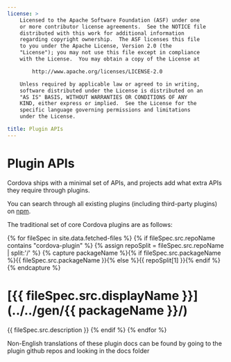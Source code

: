 ```yaml
---
license: >
    Licensed to the Apache Software Foundation (ASF) under one
    or more contributor license agreements.  See the NOTICE file
    distributed with this work for additional information
    regarding copyright ownership.  The ASF licenses this file
    to you under the Apache License, Version 2.0 (the
    "License"); you may not use this file except in compliance
    with the License.  You may obtain a copy of the License at

        http://www.apache.org/licenses/LICENSE-2.0

    Unless required by applicable law or agreed to in writing,
    software distributed under the License is distributed on an
    "AS IS" BASIS, WITHOUT WARRANTIES OR CONDITIONS OF ANY
    KIND, either express or implied.  See the License for the
    specific language governing permissions and limitations
    under the License.

title: Plugin APIs
---
```


# Plugin APIs

Cordova ships with a minimal set of APIs, and projects add what extra APIs they require through plugins.

You can search through all existing plugins (including third-party plugins) on [npm](https://www.npmjs.com/search?q=ecosystem%3Acordova).

The traditional set of core Cordova plugins are as follows:

{% for fileSpec in site.data.fetched-files %}
{% if fileSpec.src.repoName contains "cordova-plugin" %}
    {% assign repoSplit = fileSpec.src.repoName | split:'/' %}
    {% capture packageName %}{% if fileSpec.src.packageName %}{{ fileSpec.src.packageName }}{% else %}{{ repoSplit[1] }}{% endif %}{% endcapture %}
# [{{ fileSpec.src.displayName }}](../../gen/{{ packageName }}/)

{{ fileSpec.src.description }}
{% endif %}
{% endfor %}

Non-English translations of these plugin docs can be found by going to the plugin github repos and looking in the docs folder
